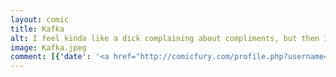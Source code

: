 ```yaml
---
layout: comic
title: Kafka
alt: I feel kinda like a dick complaining about compliments, but then I remember how everyone tells me how nice I am, so I guess it&#039;s probably not a problem
image: Kafka.jpeg
comment: [{'date': '<a href="http://comicfury.com/profile.php?username=tecco_dsilva" title="tecco_dsilva">tecco_dsilva</a>', 'username': 'tecco_dsilva', 'comment': 'It&#039;s like everyone is living by completely different rules and standards than I am and it&#039;s extremely disorienting and does not, in fact, make me feel good.  It makes me feel great unease and uncertainty, as well as a lack of motivation.  Can it be ok to give constructive criticism?  To not positively validate everything?  I would say I am not that fragile but after acclimating to this cultural terror of a lack of compliments, maybe I am.'}]
---
```

